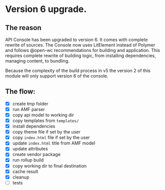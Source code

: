 # Version 6 upgrade.

## The reason

API Console has been upgraded to version 6. It comes with complete rewrite of sources.
The Console now uses LitElement instead of Polymer and follows @open-wc recommendations for building and application. This requires complete rewrite of building logic, from installing dependencies, managing content, to bundling.

Because the complexity of the build process in v5 the version 2 of this module will only support version 6 of the console.


## The flow:

-   [x] create tmp folder
-   [x] run AMF parser
-   [x] copy api model to working dir
-   [x] copy templates from `templates/`
-   [x] install dependencies
-   [x] copy theme file if set by the user
-   [x] copy `index.html` file if set by the user
-   [x] update `index.html` title from AMF model
-   [x] update attributes
-   [x] create vendor package
-   [x] run rollup build
-   [x] copy working dir to final destination
-   [x] cache result
-   [x] cleanup
-   [ ] tests
